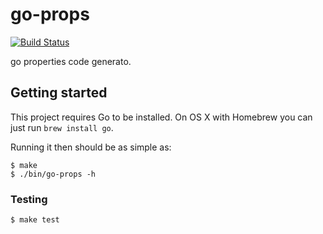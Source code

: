 # go-props
[![Build Status](https://travis-ci.org/MrLYC/go-props.svg?branch=master)](https://travis-ci.org/MrLYC/go-props)

go properties code generato.

## Getting started

This project requires Go to be installed. On OS X with Homebrew you can just run `brew install go`.

Running it then should be as simple as:

```console
$ make
$ ./bin/go-props -h
```

### Testing

```console
$ make test
```
